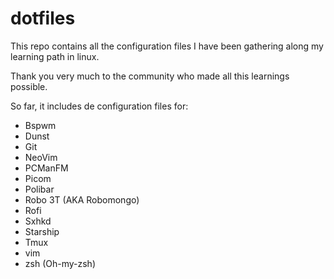 # dotfiles

This repo contains all the configuration files I have been gathering along my 
learning path in linux.

Thank you very much to the community who made all this learnings possible.

So far, it includes de configuration files for:
- Bspwm
- Dunst
- Git
- NeoVim
- PCManFM
- Picom
- Polibar
- Robo 3T (AKA Robomongo)
- Rofi
- Sxhkd
- Starship
- Tmux
- vim
- zsh (Oh-my-zsh)
